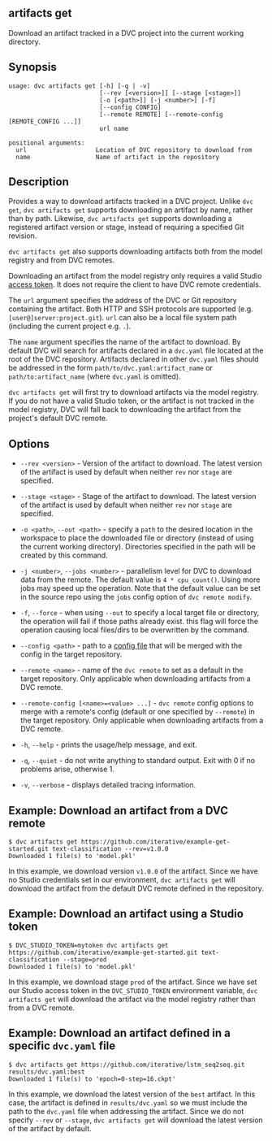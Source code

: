 ## artifacts get

Download an <abbr>artifact</abbr> tracked in a DVC project into the current
working directory.

## Synopsis

```usage
usage: dvc artifacts get [-h] [-q | -v]
                         [--rev [<version>]] [--stage [<stage>]]
                         [-o [<path>]] [-j <number>] [-f]
                         [--config CONFIG]
                         [--remote REMOTE] [--remote-config [REMOTE_CONFIG ...]]
                         url name

positional arguments:
  url                   Location of DVC repository to download from
  name                  Name of artifact in the repository
```

## Description

Provides a way to download artifacts tracked in a DVC project. Unlike `dvc get`,
`dvc artifacts get` supports downloading an artifact by name, rather than by
path. Likewise, `dvc artifacts get` supports downloading a registered artifact
version or stage, instead of requiring a specified Git revision.

`dvc artifacts get` also supports downloading artifacts both from the
<abbr>model registry</abbr> and from DVC remotes.

<admon type="tip">

Downloading an artifact from the <abbr>model registry</abbr> only requires a
valid Studio
[access token](/doc/studio/user-guide/account-management#studio-access-token).
It does not require the client to have DVC remote credentials.

</admon>

The `url` argument specifies the address of the DVC or Git repository containing
the artifact. Both HTTP and SSH protocols are supported (e.g.
`[user@]server:project.git`). `url` can also be a local file system path
(including the current project e.g. `.`).

The `name` argument specifies the name of the artifact to download. By default
DVC will search for artifacts declared in a `dvc.yaml` file located at the root
of the DVC repository. Artifacts declared in other `dvc.yaml` files should be
addressed in the form `path/to/dvc.yaml:artifact_name` or `path/to:artifact_name` (where `dvc.yaml` is omitted).

<admon type="info">

`dvc artifacts get` will first try to download artifacts via the <abbr>model
registry</abbr>. If you do not have a valid Studio token, or the artifact is not
tracked in the model registry, DVC will fall back to downloading the artifact
from the project's default DVC remote.

</admon>

## Options

- `--rev <version>` - Version of the artifact to download. The latest version of
  the artifact is used by default when neither `rev` nor `stage` are specified.

- `--stage <stage>` - Stage of the artifact to download. The latest version of
  the artifact is used by default when neither `rev` nor `stage` are specified.

- `-o <path>`, `--out <path>` - specify a `path` to the desired location in the
  workspace to place the downloaded file or directory (instead of using the
  current working directory). Directories specified in the path will be created
  by this command.

- `-j <number>`, `--jobs <number>` - parallelism level for DVC to download data
  from the remote. The default value is `4 * cpu_count()`. Using more jobs may
  speed up the operation. Note that the default value can be set in the source
  repo using the `jobs` config option of `dvc remote modify`.

- `-f`, `--force` - when using `--out` to specify a local target file or
  directory, the operation will fail if those paths already exist. this flag
  will force the operation causing local files/dirs to be overwritten by the
  command.

- `--config <path>` - path to a [config file](/doc/command-reference/config)
  that will be merged with the config in the target repository.

- `--remote <name>` - name of the `dvc remote` to set as a default in the target
  repository. Only applicable when downloading artifacts from a DVC remote.

- `--remote-config [<name>=<value> ...]` - `dvc remote` config options to merge
  with a remote's config (default or one specified by `--remote`) in the target
  repository. Only applicable when downloading artifacts from a DVC remote.

- `-h`, `--help` - prints the usage/help message, and exit.

- `-q`, `--quiet` - do not write anything to standard output. Exit with 0 if no
  problems arise, otherwise 1.

- `-v`, `--verbose` - displays detailed tracing information.

## Example: Download an artifact from a DVC remote

```cli
$ dvc artifacts get https://github.com/iterative/example-get-started.git text-classification --rev=v1.0.0
Downloaded 1 file(s) to 'model.pkl'
```

In this example, we download version `v1.0.0` of the artifact. Since we have no
Studio credentials set in our environment, `dvc artifacts get` will download the
artifact from the default DVC remote defined in the repository.

## Example: Download an artifact using a Studio token

```cli
$ DVC_STUDIO_TOKEN=mytoken dvc artifacts get https://github.com/iterative/example-get-started.git text-classification --stage=prod
Downloaded 1 file(s) to 'model.pkl'
```

In this example, we download stage `prod` of the artifact. Since we have set our
Studio access token in the `DVC_STUDIO_TOKEN` environment variable,
`dvc artifacts get` will download the artifact via the <abbr>model
registry</abbr> rather than from a DVC remote.

## Example: Download an artifact defined in a specific `dvc.yaml` file

```cli
$ dvc artifacts get https://github.com/iterative/lstm_seq2seq.git results/dvc.yaml:best
Downloaded 1 file(s) to 'epoch=0-step=16.ckpt'
```

In this example, we download the latest version of the `best` artifact. In this
case, the artifact is defined in `results/dvc.yaml` so we must include the path
to the `dvc.yaml` file when addressing the artifact. Since we do not specify
`--rev` or `--stage`, `dvc artifacts get` will download the latest version of
the artifact by default.
